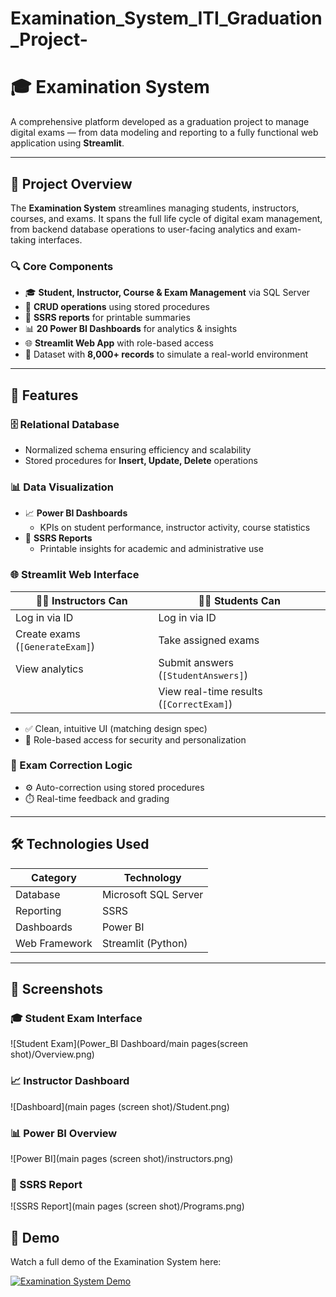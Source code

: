 # Examination_System_ITI_Graduation_Project-
# 🎓 Examination System

A comprehensive platform developed as a graduation project to manage digital exams — from data modeling and reporting to a fully functional web application using **Streamlit**.

---

## 🧠 Project Overview

The **Examination System** streamlines managing students, instructors, courses, and exams. It spans the full life cycle of digital exam management, from backend database operations to user-facing analytics and exam-taking interfaces.

### 🔍 Core Components

- 🎓 **Student, Instructor, Course & Exam Management** via SQL Server
- 🔄 **CRUD operations** using stored procedures
- 🧾 **SSRS reports** for printable summaries
- 📊 **20 Power BI Dashboards** for analytics & insights
- 🌐 **Streamlit Web App** with role-based access
- 🧪 Dataset with **8,000+ records** to simulate a real-world environment

---

## 🚀 Features

### 🗄️ Relational Database

- Normalized schema ensuring efficiency and scalability
- Stored procedures for **Insert, Update, Delete** operations

### 📊 Data Visualization

- 📈 **Power BI Dashboards**  
  - KPIs on student performance, instructor activity, course statistics
- 🧾 **SSRS Reports**  
  - Printable insights for academic and administrative use

### 🌐 Streamlit Web Interface

| 👨‍🏫 Instructors Can | 👩‍🎓 Students Can |
|----------------------|-------------------|
| Log in via ID        | Log in via ID     |
| Create exams (`[GenerateExam]`) | Take assigned exams |
| View analytics       | Submit answers (`[StudentAnswers]`) |
|                      | View real-time results (`[CorrectExam]`) |

- ✅ Clean, intuitive UI (matching design spec)
- 🔐 Role-based access for security and personalization

### 🧠 Exam Correction Logic

- ⚙️ Auto-correction using stored procedures
- ⏱️ Real-time feedback and grading

---

## 🛠️ Technologies Used

| Category       | Technology            |
|----------------|------------------------|
| Database       | Microsoft SQL Server   |
| Reporting      | SSRS                   |
| Dashboards     | Power BI               |
| Web Framework  | Streamlit (Python)     |


---

## 📸 Screenshots

### 🎓 Student Exam Interface
![Student Exam](Power_BI Dashboard/main pages(screen shot)/Overview.png)

### 📈 Instructor Dashboard
![Dashboard](main pages (screen shot)/Student.png)

### 📊 Power BI Overview
![Power BI](main pages (screen shot)/instructors.png)

### 🧾 SSRS Report
![SSRS Report](main pages (screen shot)/Programs.png)



## 🎥 Demo

Watch a full demo of the Examination System here:

[![Examination System Demo](https://img.youtube.com/vi/AtYEUf1wnzA/0.jpg)](https://www.youtube.com/watch?v=AtYEUf1wnzA)
